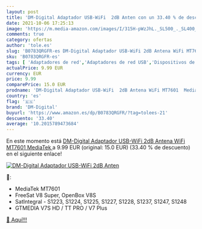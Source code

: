```yaml
---
layout: post
title: 'DM-Digital Adaptador USB-WiFi  2dB Anten con un 33.40 % de descuento'
date: 2021-10-06 17:25:13
image: 'https://m.media-amazon.com/images/I/315H-pWzJhL._SL500_._SL400_.jpg'
comments: true
category: ofertas
author: 'tole.es'
slug: 'B0783QRGFR-es DM-Digital Adaptador USB-WiFi 2dB Antena WiFi MT7601 MediaTek'
sku: 'B0783QRGFR-es'
tags: [ 'Adaptadores de red','Adaptadores de red USB','Dispositivos de red','Informática','dm-digital','wifi', ]
actualPrice: 9.99 EUR
currency: EUR
price: 9.99
comparePrice: 15.0 EUR
prodname: 'DM-Digital Adaptador USB-WiFi  2dB Antena WiFi MT7601  MediaTek '
country: 'es'
flag: '🇪🇸'
brand: 'DM-Digital'
buyurl: 'https://www.amazon.es/dp/B0783QRGFR/?tag=tolees-21'
descuento: '33.40'
average: '10.2015789473684'
---
```


En este momento está [DM-Digital Adaptador USB-WiFi  2dB Antena WiFi MT7601  MediaTek ](https://www.amazon.es/dp/B0783QRGFR/?tag=tolees-21) a 9.99 EUR (original: 15.0 EUR) (33.40 %  de descuento) en el siguiente enlace!

[![DM-Digital Adaptador USB-WiFi  2dB Anten](https://m.media-amazon.com/images/I/315H-pWzJhL._SL500_._SL400_.jpg)](https://www.amazon.es/dp/B0783QRGFR/?tag=tolees-21)

🔎:

- MediaTek MT7601
- FreeSat V8 Super, OpenBox V8S
- SatIntegral - S1223, S1224, S1225, S1227, S1228, S1237, S1247, S1248
- GTMEDIA V7S HD / TT PRO / V7 Plus

[🛒 Aquí!!!](https://www.amazon.es/dp/B0783QRGFR/?tag=tolees-21)
